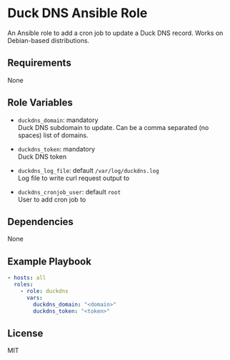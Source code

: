 Duck DNS Ansible Role
=====================

An Ansible role to add a cron job to update a Duck DNS record. Works on Debian-based distributions.

Requirements
------------

None

Role Variables
--------------

- `duckdns_domain`: mandatory  
Duck DNS subdomain to update. Can be a comma separated (no spaces) list of domains.

- `duckdns_token`: mandatory  
Duck DNS token

- `duckdns_log_file`: default `/var/log/duckdns.log`  
Log file to write curl request output to

- `duckdns_cronjob_user`: default `root`  
User to add cron job to

Dependencies
------------

None

Example Playbook
----------------

```yaml
- hosts: all
  roles:
    - role: duckdns
      vars:
        duckdns_domain: "<domain>"
        duckdns_token: "<token>"
```

License
-------

MIT
